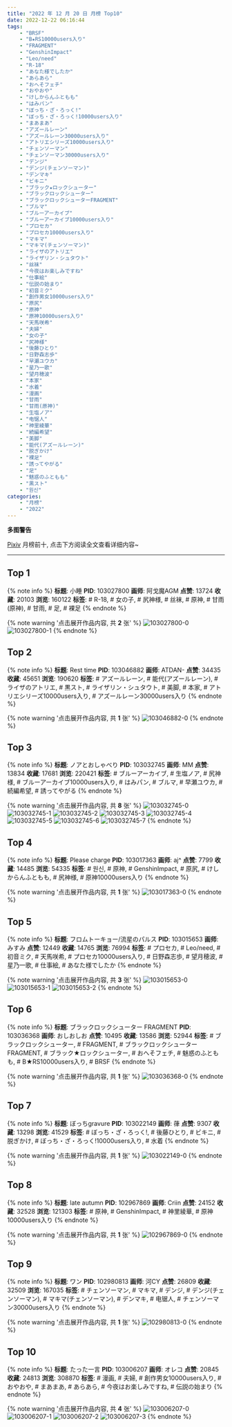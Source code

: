 ```yaml
---
title: "2022 年 12 月 20 日 月榜 Top10"
date: 2022-12-22 06:16:44
tags:
    - "BRSF"
    - "B★RS10000users入り"
    - "FRAGMENT"
    - "GenshinImpact"
    - "Leo/need"
    - "R-18"
    - "あなた様でしたか"
    - "あらあら"
    - "おへそフェチ"
    - "おやおや"
    - "けしからんふともも"
    - "はみパン"
    - "ぼっち・ざ・ろっく!"
    - "ぼっち・ざ・ろっく!10000users入り"
    - "まあまあ"
    - "アズールレーン"
    - "アズールレーン30000users入り"
    - "アトリエシリーズ10000users入り"
    - "チェンソーマン"
    - "チェンソーマン30000users入り"
    - "デンジ"
    - "デンジ(チェンソーマン)"
    - "デンマキ"
    - "ビキニ"
    - "ブラック★ロックシューター"
    - "ブラックロックシューター"
    - "ブラックロックシューターFRAGMENT"
    - "ブルマ"
    - "ブルーアーカイブ"
    - "ブルーアーカイブ10000users入り"
    - "プロセカ"
    - "プロセカ10000users入り"
    - "マキマ"
    - "マキマ(チェンソーマン)"
    - "ライザのアトリエ"
    - "ライザリン・シュタウト"
    - "丝袜"
    - "今夜はお楽しみですね"
    - "仕事絵"
    - "伝説の始まり"
    - "初音ミク"
    - "創作男女10000users入り"
    - "原尻"
    - "原神"
    - "原神10000users入り"
    - "天馬咲希"
    - "夫婦"
    - "女の子"
    - "尻神様"
    - "後藤ひとり"
    - "日野森志歩"
    - "早瀬ユウカ"
    - "星乃一歌"
    - "望月穂波"
    - "本家"
    - "水着"
    - "漫画"
    - "甘雨"
    - "甘雨(原神)"
    - "生塩ノア"
    - "电锯人"
    - "神里綾華"
    - "続編希望"
    - "美脚"
    - "能代(アズールレーン)"
    - "脱ぎかけ"
    - "裸足"
    - "誘ってやがる"
    - "足"
    - "魅惑のふともも"
    - "黒スト"
    - "원신"
categories:
    - "月榜"
    - "2022"
---
```


<i class="fa fa-triangle-exclamation"></i>**多图警告**<i class="fa fa-triangle-exclamation"></i>

[Pixiv](https://www.pixiv.net/) 月榜前十, 点击下方阅读全文查看详细内容~

<!-- more -->

---

## Top 1

{% note info %}
**标题**: 小睡
**PID**: 103027800 **画师**: 阿戈魔AGM
**点赞**: 13724 **收藏**: 20103 **浏览**: 160122
**标签**: # R-18, # 女の子, # 尻神様, # 丝袜, # 原神, # 甘雨(原神), # 甘雨, # 足, # 裸足
{% endnote %}

{% note warning '点击展开作品内容, 共 **2** 张' %}
![103027800-0](https://i.pixiv.re/img-original/img/2022/11/23/13/50/38/103027800_p0.jpg)
![103027800-1](https://i.pixiv.re/img-original/img/2022/11/23/13/50/38/103027800_p1.jpg)
{% endnote %}

## Top 2

{% note info %}
**标题**: Rest time
**PID**: 103046882 **画师**: ATDAN-
**点赞**: 34435 **收藏**: 45651 **浏览**: 190620
**标签**: # アズールレーン, # 能代(アズールレーン), # ライザのアトリエ, # 黒スト, # ライザリン・シュタウト, # 美脚, # 本家, # アトリエシリーズ10000users入り, # アズールレーン30000users入り
{% endnote %}

{% note warning '点击展开作品内容, 共 **1** 张' %}
![103046882-0](https://i.pixiv.re/img-original/img/2022/11/24/01/49/54/103046882_p0.jpg)
{% endnote %}

## Top 3

{% note info %}
**标题**: ノアとおしゃべり
**PID**: 103032745 **画师**: MM
**点赞**: 13834 **收藏**: 17681 **浏览**: 220421
**标签**: # ブルーアーカイブ, # 生塩ノア, # 尻神様, # ブルーアーカイブ10000users入り, # はみパン, # ブルマ, # 早瀬ユウカ, # 続編希望, # 誘ってやがる
{% endnote %}

{% note warning '点击展开作品内容, 共 **8** 张' %}
![103032745-0](https://i.pixiv.re/img-original/img/2022/11/23/17/40/37/103032745_p0.png)
![103032745-1](https://i.pixiv.re/img-original/img/2022/11/23/17/40/37/103032745_p1.png)
![103032745-2](https://i.pixiv.re/img-original/img/2022/11/23/17/40/37/103032745_p2.png)
![103032745-3](https://i.pixiv.re/img-original/img/2022/11/23/17/40/37/103032745_p3.png)
![103032745-4](https://i.pixiv.re/img-original/img/2022/11/23/17/40/37/103032745_p4.png)
![103032745-5](https://i.pixiv.re/img-original/img/2022/11/23/17/40/37/103032745_p5.png)
![103032745-6](https://i.pixiv.re/img-original/img/2022/11/23/17/40/37/103032745_p6.png)
![103032745-7](https://i.pixiv.re/img-original/img/2022/11/23/17/40/37/103032745_p7.png)
{% endnote %}

## Top 4

{% note info %}
**标题**: Please charge
**PID**: 103017363 **画师**: aj^
**点赞**: 7799 **收藏**: 14485 **浏览**: 54335
**标签**: # 원신, # 原神, # GenshinImpact, # 原尻, # けしからんふともも, # 尻神様, # 原神10000users入り
{% endnote %}

{% note warning '点击展开作品内容, 共 **1** 张' %}
![103017363-0](https://i.pixiv.re/img-original/img/2022/11/23/01/06/41/103017363_p0.png)
{% endnote %}

## Top 5

{% note info %}
**标题**: フロムトーキョー/流星のパルス
**PID**: 103015653 **画师**: みすみ
**点赞**: 12449 **收藏**: 14765 **浏览**: 76994
**标签**: # プロセカ, # Leo/need, # 初音ミク, # 天馬咲希, # プロセカ10000users入り, # 日野森志歩, # 望月穂波, # 星乃一歌, # 仕事絵, # あなた様でしたか
{% endnote %}

{% note warning '点击展开作品内容, 共 **3** 张' %}
![103015653-0](https://i.pixiv.re/img-original/img/2022/11/23/00/05/27/103015653_p0.png)
![103015653-1](https://i.pixiv.re/img-original/img/2022/11/23/00/05/27/103015653_p1.png)
![103015653-2](https://i.pixiv.re/img-original/img/2022/11/23/00/05/27/103015653_p2.png)
{% endnote %}

## Top 6

{% note info %}
**标题**: ブラックロックシューター FRAGMENT
**PID**: 103036368 **画师**: おしおしお
**点赞**: 10495 **收藏**: 13586 **浏览**: 52944
**标签**: # ブラックロックシューター, # FRAGMENT, # ブラックロックシューターFRAGMENT, # ブラック★ロックシューター, # おへそフェチ, # 魅惑のふともも, # B★RS10000users入り, # BRSF
{% endnote %}

{% note warning '点击展开作品内容, 共 **1** 张' %}
![103036368-0](https://i.pixiv.re/img-original/img/2022/11/23/20/00/01/103036368_p0.jpg)
{% endnote %}

## Top 7

{% note info %}
**标题**: ぼっちgravure
**PID**: 103022149 **画师**: 葎
**点赞**: 9307 **收藏**: 13298 **浏览**: 41529
**标签**: # ぼっち・ざ・ろっく!, # 後藤ひとり, # ビキニ, # 脱ぎかけ, # ぼっち・ざ・ろっく!10000users入り, # 水着
{% endnote %}

{% note warning '点击展开作品内容, 共 **1** 张' %}
![103022149-0](https://i.pixiv.re/img-original/img/2022/11/23/07/45/07/103022149_p0.jpg)
{% endnote %}

## Top 8

{% note info %}
**标题**: late autumn
**PID**: 102967869 **画师**: Criin
**点赞**: 24152 **收藏**: 32528 **浏览**: 121303
**标签**: # 原神, # GenshinImpact, # 神里綾華, # 原神10000users入り
{% endnote %}

{% note warning '点击展开作品内容, 共 **1** 张' %}
![102967869-0](https://i.pixiv.re/img-original/img/2022/11/21/01/35/43/102967869_p0.jpg)
{% endnote %}

## Top 9

{% note info %}
**标题**: ワン
**PID**: 102980813 **画师**: 河CY
**点赞**: 26809 **收藏**: 32509 **浏览**: 167035
**标签**: # チェンソーマン, # マキマ, # デンジ, # デンジ(チェンソーマン), # マキマ(チェンソーマン), # デンマキ, # 电锯人, # チェンソーマン30000users入り
{% endnote %}

{% note warning '点击展开作品内容, 共 **1** 张' %}
![102980813-0](https://i.pixiv.re/img-original/img/2022/11/21/17/59/35/102980813_p0.jpg)
{% endnote %}

## Top 10

{% note info %}
**标题**: たった一言
**PID**: 103006207 **画师**: オレコ
**点赞**: 20845 **收藏**: 24813 **浏览**: 308870
**标签**: # 漫画, # 夫婦, # 創作男女10000users入り, # おやおや, # まあまあ, # あらあら, # 今夜はお楽しみですね, # 伝説の始まり
{% endnote %}

{% note warning '点击展开作品内容, 共 **4** 张' %}
![103006207-0](https://i.pixiv.re/img-original/img/2022/11/22/18/34/17/103006207_p0.jpg)
![103006207-1](https://i.pixiv.re/img-original/img/2022/11/22/18/34/17/103006207_p1.jpg)
![103006207-2](https://i.pixiv.re/img-original/img/2022/11/22/18/34/17/103006207_p2.jpg)
![103006207-3](https://i.pixiv.re/img-original/img/2022/11/22/18/34/17/103006207_p3.jpg)
{% endnote %}
